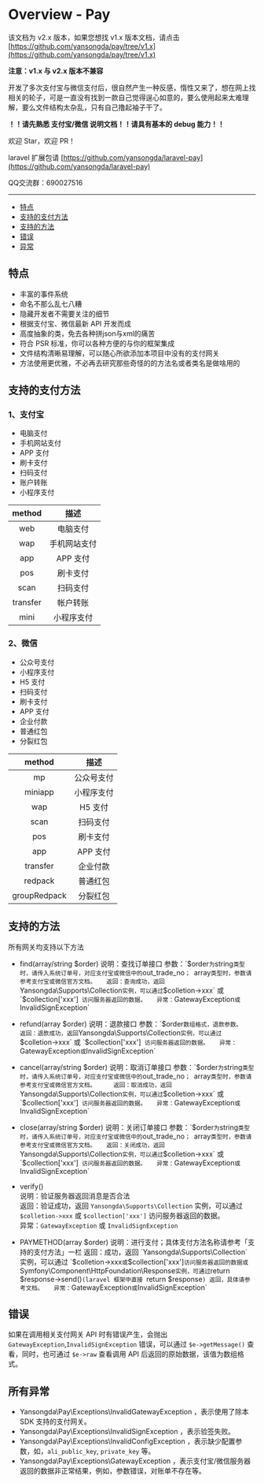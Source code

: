 # Overview - Pay

该文档为 v2.x 版本，如果您想找 v1.x 版本文档，请点击[https://github.com/yansongda/pay/tree/v1.x](https://github.com/yansongda/pay/tree/v1.x)

**注意：v1.x 与 v2.x 版本不兼容**

开发了多次支付宝与微信支付后，很自然产生一种反感，惰性又来了，想在网上找相关的轮子，可是一直没有找到一款自己觉得逞心如意的，要么使用起来太难理解，要么文件结构太杂乱，只有自己撸起袖子干了。

**！！请先熟悉 支付宝/微信 说明文档！！请具有基本的 debug 能力！！**

欢迎 Star，欢迎 PR！

laravel 扩展包请 [https://github.com/yansongda/laravel-pay](https://github.com/yansongda/laravel-pay)

QQ交流群：690027516

---

- [特点](#特点)
- [支持的支付方法](#支持的支付方法)
- [支持的方法](#支持的方法)
- [错误](#支持的方法)
- [异常](#所有异常)

<a name="特点"></a>

## 特点
- 丰富的事件系统
- 命名不那么乱七八糟
- 隐藏开发者不需要关注的细节
- 根据支付宝、微信最新 API 开发而成
- 高度抽象的类，免去各种拼json与xml的痛苦
- 符合 PSR 标准，你可以各种方便的与你的框架集成
- 文件结构清晰易理解，可以随心所欲添加本项目中没有的支付网关
- 方法使用更优雅，不必再去研究那些奇怪的的方法名或者类名是做啥用的

<a name="支持的支付方法"></a>

## 支持的支付方法
### 1、支付宝
- 电脑支付
- 手机网站支付
- APP 支付
- 刷卡支付
- 扫码支付
- 账户转账
- 小程序支付

|  method   |   描述       |
| :-------: | :-------:   |
|  web      | 电脑支付     |
|  wap      | 手机网站支付 |
|  app      | APP 支付    |
|  pos      | 刷卡支付  |
|  scan     | 扫码支付  |
|  transfer | 帐户转账  |
|  mini     | 小程序支付 |

### 2、微信
- 公众号支付
- 小程序支付
- H5 支付
- 扫码支付
- 刷卡支付
- APP 支付
- 企业付款
- 普通红包
- 分裂红包

| method |   描述     |
| :-----: | :-------: |
| mp      | 公众号支付  |
| miniapp | 小程序支付  |
| wap     | H5 支付    |
| scan    | 扫码支付    |
| pos     | 刷卡支付    |
| app     | APP 支付  |
| transfer     | 企业付款 |
| redpack      | 普通红包 |
| groupRedpack | 分裂红包 |

<a name="支持的方法"></a>

## 支持的方法
所有网关均支持以下方法

- find(array/string $order)  
说明：查找订单接口  
参数：`$order` 为 `string` 类型时，请传入系统订单号，对应支付宝或微信中的 `out_trade_no`； `array` 类型时，参数请参考支付宝或微信官方文档。  
返回：查询成功，返回 `Yansongda\Supports\Collection` 实例，可以通过 `$colletion->xxx` 或 `$collection['xxx']` 访问服务器返回的数据。  
异常：`GatewayException` 或 `InvalidSignException`  

- refund(array $order)  
说明：退款接口  
参数：`$order` 数组格式，退款参数。  
返回：退款成功，返回 `Yansongda\Supports\Collection` 实例，可以通过 `$colletion->xxx` 或 `$collection['xxx']` 访问服务器返回的数据。  
异常：`GatewayException` 或 `InvalidSignException`

- cancel(array/string $order)  
说明：取消订单接口  
参数：`$order` 为 `string` 类型时，请传入系统订单号，对应支付宝或微信中的 `out_trade_no`； `array` 类型时，参数请参考支付宝或微信官方文档。    
返回：取消成功，返回 `Yansongda\Supports\Collection` 实例，可以通过 `$colletion->xxx` 或 `$collection['xxx']` 访问服务器返回的数据。  
异常：`GatewayException` 或 `InvalidSignException`

- close(array/string $order)  
说明：关闭订单接口  
参数：`$order` 为 `string` 类型时，请传入系统订单号，对应支付宝或微信中的 `out_trade_no`； `array` 类型时，参数请参考支付宝或微信官方文档。  
返回：关闭成功，返回 `Yansongda\Supports\Collection` 实例，可以通过 `$colletion->xxx` 或 `$collection['xxx']` 访问服务器返回的数据。  
异常：`GatewayException` 或 `InvalidSignException`  

- verify()  
说明：验证服务器返回消息是否合法  
返回：验证成功，返回 `Yansongda\Supports\Collection` 实例，可以通过 `$colletion->xxx` 或 `$collection['xxx']` 访问服务器返回的数据。  
异常：`GatewayException` 或 `InvalidSignException`  

- PAYMETHOD(array $order)  
说明：进行支付；具体支付方法名称请参考「支持的支付方法」一栏  
返回：成功，返回 `Yansongda\Supports\Collection` 实例，可以通过 `$colletion->xxx` 或 `$collection['xxx']` 访问服务器返回的数据或 `Symfony\Component\HttpFoundation\Response` 实例，可通过 `return $response->send()`(laravel 框架中直接 `return $response`) 返回，具体请参考文档。  
异常：`GatewayException` 或 `InvalidSignException`  

<a name="错误"></a>

## 错误

如果在调用相关支付网关 API 时有错误产生，会抛出 `GatewayException`,`InvalidSignException` 错误，可以通过 `$e->getMessage()` 查看，同时，也可通过 `$e->raw` 查看调用 API 后返回的原始数据，该值为数组格式。

<a name="所有异常"></a>

## 所有异常

* Yansongda\Pay\Exceptions\InvalidGatewayException ，表示使用了除本 SDK 支持的支付网关。
* Yansongda\Pay\Exceptions\InvalidSignException ，表示验签失败。
* Yansongda\Pay\Exceptions\InvalidConfigException ，表示缺少配置参数，如，`ali_public_key`, `private_key` 等。
* Yansongda\Pay\Exceptions\GatewayException ，表示支付宝/微信服务器返回的数据非正常结果，例如，参数错误，对账单不存在等。
